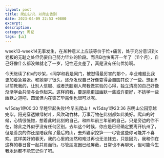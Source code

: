 ```yaml
---
layout: post
title: 爬山认识，以爬山告别
date: 2023-04-09 22:53 +0800
excerpt: 
description: 
category: 周记
tags: [山]
---
```


week13-week14无事发生，在某种意义上应该等价于忙+痛苦，处于充分意识到x老板的无耻之处但仍要自己努力毕业的阶段。而且B也快离开一年了（11个月），自己好像什么都没做就老了一岁，记性还变差了，真是没有任何优势啊。

今天继续了和x的吵架，s同学和我是同门，被怼得最厉害的那个，毕业难题比我更加着急紧张。和她聊了很久，逐渐发现自己好像变得会自圆其说了一些。想到B以前教我的，让别人信服、或者洗脑别人帮我做实验的心得，独立清高的自己好像渐渐学会共情与合作起来。这样的我，要是能更加幽默一些或许更好，不妨学一些幽默之道吧，圆润但内在锋芒毕露倒也很可以呢。

w15day1@00:30 早睡早起失败!今早去爬山！
w15day1@23:36 东明山公园穿越完毕。阳光穿透嫩绿树叶，风吹动竹林，万事万物在此刻都如此美好。爬山的时候，心情很恍惚，想着此时此刻的自己，和四年前三年前的自己，只是旁边的你不在，除此之外似乎没有任何区别。去年这个时候，你应是已经确定要离开杭州了，但是善良的你还是陪我爬了最后的山，去外婆家挖笋——尽管这些你可能并不喜欢。这样美好的春天，我的心里的淡然和难过再也无法抹去，只是因为，我和你在这样的春日曾一起并肩而行。尽管朋友圈已经屏蔽，日常也不再聊天，但可能今生我永远都不能忘记你了吧。

